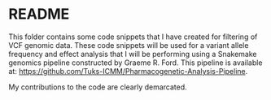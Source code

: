 # README

This folder contains some code snippets that I have created for filtering of VCF genomic data. These code snippets will be used for a variant allele frequency and effect analysis that I will be performing using a Snakemake genomics pipeline constructed by Graeme R. Ford. This pipeline is available at: https://github.com/Tuks-ICMM/Pharmacogenetic-Analysis-Pipeline. 

My contributions to the code are clearly demarcated. 